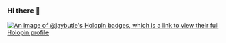 ### Hi there 👋

<!--
**jaybutle/jaybutle** is a ✨ _special_ ✨ repository because its `README.md` (this file) appears on your GitHub profile.

Here are some ideas to get you started:

- 🔭 I’m currently working on ...
- 🌱 I’m currently learning ...
- 👯 I’m looking to collaborate on ...
- 🤔 I’m looking for help with ...
- 💬 Ask me about ...
- 📫 How to reach me: ...
- 😄 Pronouns: ...
- ⚡ Fun fact: ...
-->

[![An image of @jaybutle's Holopin badges, which is a link to view their full Holopin profile](https://holopin.me/jaybutle)](https://holopin.io/@jaybutle)
